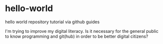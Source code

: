 # hello-world
hello world repository tutorial via github guides

I'm trying to improve my digital literacy. 
Is it necessary for the general public to know programming and git(hub) in order to be better digital citizens?
